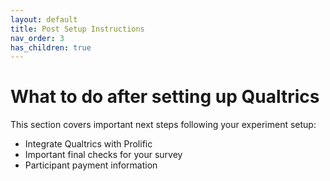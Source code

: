 ```yaml
---
layout: default
title: Post Setup Instructions
nav_order: 3 
has_children: true  
---
```


# What to do after setting up Qualtrics

This section covers important next steps following your experiment setup:
- Integrate Qualtrics with Prolific
- Important final checks for your survey
- Participant payment information
